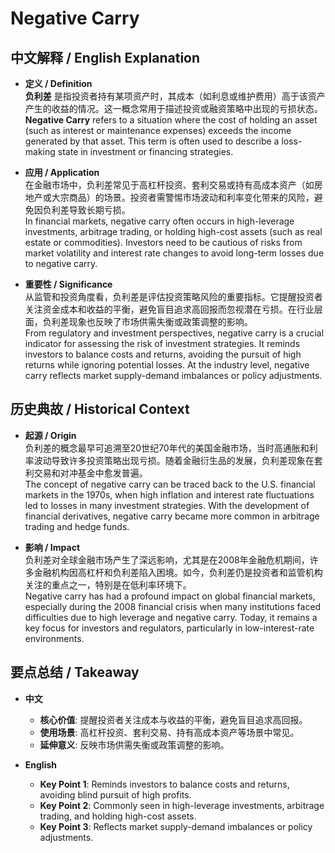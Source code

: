 # Negative Carry

## 中文解释 / English Explanation

* **定义 / Definition**  
  **负利差** 是指投资者持有某项资产时，其成本（如利息或维护费用）高于该资产产生的收益的情况。这一概念常用于描述投资或融资策略中出现的亏损状态。  
  **Negative Carry** refers to a situation where the cost of holding an asset (such as interest or maintenance expenses) exceeds the income generated by that asset. This term is often used to describe a loss-making state in investment or financing strategies.

* **应用 / Application**  
  在金融市场中，负利差常见于高杠杆投资、套利交易或持有高成本资产（如房地产或大宗商品）的场景。投资者需警惕市场波动和利率变化带来的风险，避免因负利差导致长期亏损。  
  In financial markets, negative carry often occurs in high-leverage investments, arbitrage trading, or holding high-cost assets (such as real estate or commodities). Investors need to be cautious of risks from market volatility and interest rate changes to avoid long-term losses due to negative carry.

* **重要性 / Significance**  
  从监管和投资角度看，负利差是评估投资策略风险的重要指标。它提醒投资者关注资金成本和收益的平衡，避免盲目追求高回报而忽视潜在亏损。在行业层面，负利差现象也反映了市场供需失衡或政策调整的影响。  
  From regulatory and investment perspectives, negative carry is a crucial indicator for assessing the risk of investment strategies. It reminds investors to balance costs and returns, avoiding the pursuit of high returns while ignoring potential losses. At the industry level, negative carry reflects market supply-demand imbalances or policy adjustments.

## 历史典故 / Historical Context

* **起源 / Origin**  
  负利差的概念最早可追溯至20世纪70年代的美国金融市场，当时高通胀和利率波动导致许多投资策略出现亏损。随着金融衍生品的发展，负利差现象在套利交易和对冲基金中愈发普遍。  
  The concept of negative carry can be traced back to the U.S. financial markets in the 1970s, when high inflation and interest rate fluctuations led to losses in many investment strategies. With the development of financial derivatives, negative carry became more common in arbitrage trading and hedge funds.

* **影响 / Impact**  
  负利差对全球金融市场产生了深远影响，尤其是在2008年金融危机期间，许多金融机构因高杠杆和负利差陷入困境。如今，负利差仍是投资者和监管机构关注的重点之一，特别是在低利率环境下。  
  Negative carry has had a profound impact on global financial markets, especially during the 2008 financial crisis when many institutions faced difficulties due to high leverage and negative carry. Today, it remains a key focus for investors and regulators, particularly in low-interest-rate environments.

## 要点总结 / Takeaway

* **中文**  
  - **核心价值**: 提醒投资者关注成本与收益的平衡，避免盲目追求高回报。  
  - **使用场景**: 高杠杆投资、套利交易、持有高成本资产等场景中常见。  
  - **延伸意义**: 反映市场供需失衡或政策调整的影响。

* **English**  
  - **Key Point 1**: Reminds investors to balance costs and returns, avoiding blind pursuit of high profits.  
  - **Key Point 2**: Commonly seen in high-leverage investments, arbitrage trading, and holding high-cost assets.  
  - **Key Point 3**: Reflects market supply-demand imbalances or policy adjustments.